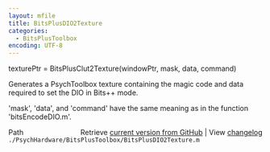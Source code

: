 ```yaml
---
layout: mfile
title: BitsPlusDIO2Texture
categories:
  - BitsPlusToolbox
encoding: UTF-8
---
```


texturePtr = BitsPlusClut2Texture(windowPtr, mask, data, command)  

  Generates a PsychToolbox texture containing the magic code and data  
  required to set the DIO in Bits++ mode.  

  'mask', 'data', and 'command' have the same meaning as in the function  
  'bitsEncodeDIO.m'.  


<div class="code_header" style="text-align:right;">
  <span style="float:left;">Path&nbsp;&nbsp;</span> <span class="counter">Retrieve <a href=
  "https://raw.github.com/Psychtoolbox-3/Psychtoolbox-3/beta/./PsychHardware/BitsPlusToolbox/BitsPlusDIO2Texture.m">current version from GitHub</a> | View <a href=
  "https://github.com/Psychtoolbox-3/Psychtoolbox-3/commits/beta/./PsychHardware/BitsPlusToolbox/BitsPlusDIO2Texture.m">changelog</a></span>
</div>
<div class="code">
  <code>./PsychHardware/BitsPlusToolbox/BitsPlusDIO2Texture.m</code>
</div>
